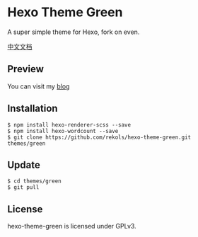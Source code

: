# Hexo Theme Green

A super simple theme for Hexo, fork on even.

[中文文档](./README_CN.md)

## Preview

You can visit my [blog](https://blog.rekols.com/)

## Installation

```
$ npm install hexo-renderer-scss --save
$ npm install hexo-wordcount --save
$ git clone https://github.com/rekols/hexo-theme-green.git themes/green
```

## Update

```
$ cd themes/green
$ git pull
```

## License

hexo-theme-green is licensed under GPLv3.
